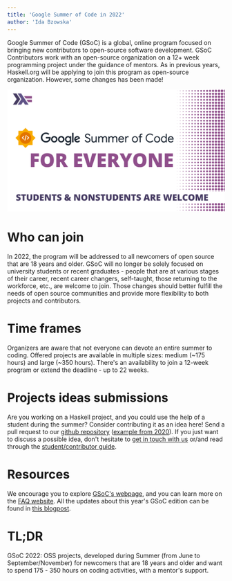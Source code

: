 ```yaml
---
title: 'Google Summer of Code in 2022'
author: 'Ida Bzowska'
---
```


Google Summer of Code (GSoC) is a global, online program focused on bringing new
contributors to open-source software development. GSoC Contributors work with an
open-source organization on a 12+ week programming project under the guidance of
mentors.  As in previous years, Haskell.org will be applying to join this
program as open-source organization.  However, some changes has been made!

![](/images/2022-02-01-gsoc.png)

# Who can join

In 2022, the program will be addressed to all newcomers of open source that are
18 years and older. GSoC will no longer be solely focused on university students
or recent graduates - people that are at various stages of their career, recent
career changers, self-taught, those returning to the workforce, etc., are
welcome to join. Those changes should better fulfill the needs of open source
communities and provide more flexibility to both projects and contributors.

# Time frames

Organizers are aware that not everyone can devote an entire summer to
coding. Offered projects are available in multiple sizes: medium (~175 hours)
and large (~350 hours). There's an availability to join a 12-week program or
extend the deadline - up to 22 weeks.

# Projects ideas submissions

Are you working on a Haskell project, and you could use the help of a student
during the summer? Consider contributing it as an idea here! Send a pull request
to our [github repository](https://github.com/haskell-org/summer-of-haskell)
([example from 2020](https://github.com/haskell-org/summer-of-haskell/blob/ba41af89efe18a2383163e80156cc900e443e461/content/ideas/stylish-haskell-ghc-lib-parser.md)).
If you just want to discuss a possible idea, don't hesitate to
[get in touch with us](/contact.html)
or/and read through the
[student/contributor guide](https://google.github.io/gsocguides/).

# Resources

We encourage you to explore
[GSoC's webpage](https://summerofcode.withgoogle.com/),
and you can learn more on the
[FAQ website](https://developers.google.com/open-source/gsoc/faq).
All the updates about this year's GSoC edition can be found in
[this blogpost](https://opensource.googleblog.com/2021/11/expanding-google-summer-of-code-in-2022.html).

# TL;DR

GSoC 2022: OSS projects, developed during Summer (from June to
September/November) for newcomers that are 18 years and older and want to spend
175 - 350 hours on coding activities, with a mentor's support.
